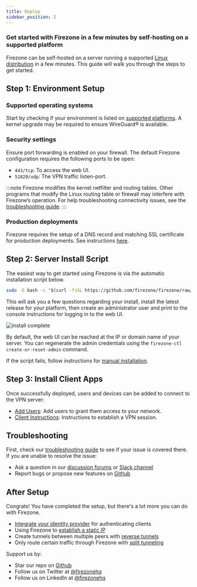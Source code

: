 ```yaml
---
title: Deploy
sidebar_position: 2
---
```


### Get started with Firezone in a few minutes by self-hosting on a supported platform

Firezone can be self-hosted on a server running a supported
[Linux distribution](../deploy/supported-platforms.md)
in a few minutes. This guide will walk you through the steps to get started.

## Step 1: Environment Setup

### Supported operating systems

Start by checking if your environment is listed on
[supported platforms](../deploy/supported-platforms.md).
A kernel upgrade may be required to ensure WireGuard® is available.

### Security settings

Ensure port forwarding is enabled on your firewall.
The default Firezone configuration requires the following ports to be open:

* `443/tcp`: To access the web UI.
* `51820/udp`: The VPN traffic listen-port.

:::note
Firezone modifies the kernel netfilter and routing tables.
Other programs that modify the Linux routing table or firewall may interfere
with Firezone’s operation. For help troubleshooting connectivity issues, see the
[troubleshooting guide](../administer/troubleshoot.md).
:::

### Production deployments

Firezone requires the setup of a DNS record and matching SSL certificate
for production deployments. See instructions
[here](../deploy/prerequisites).

## Step 2: Server Install Script

The easiest way to get started using Firezone is via the automatic installation
script below.

```bash
sudo -E bash -c "$(curl -fsSL https://github.com/firezone/firezone/raw/master/scripts/install.sh)"
```

This will ask you a few questions regarding your install, install the latest
release for your platform, then create an administrator user and print to the
console instructions for logging in to the web UI.

![install complete](https://user-images.githubusercontent.com/52545545/171948328-4771552f-e5dd-4c30-8c0b-baac80b6e7b1.png)

By default, the web UI can be reached at the IP or domain name of your server.
You can regenerate the admin credentials using the
`firezone-ctl create-or-reset-admin` command.

If the script fails, follow instructions for
[manual installation](../deploy/install-server#manual-install).

## Step 3: Install Client Apps

Once successfully deployed, users and devices can be added to
connect to the VPN server:

* [Add Users](../user-guides/add-users):
Add users to grant them access to your network.
* [Client Instructions](../user-guides/client-instructions):
Instructions to establish a VPN session.

## Troubleshooting

First, check our
[troubleshooting guide](../administer/troubleshoot)
to see if your issue is covered there.
If you are unable to resolve the issue:

* Ask a question in our
[discussion forums](https://discourse.firez.one/) or
[Slack channel](https://www.firezone.dev/slack)
* Report bugs or propose new features on
[Github](https://github.com/firezone/firezone)

## After Setup

Congrats! You have completed the setup, but there's a lot more you can do with Firezone.

* [Integrate your identity provider](../authenticate/)
  for authenticating clients
* Using Firezone to
  [establish a static IP](../user-guides/use-cases/nat-gateway)
* Create tunnels between multiple peers with
  [reverse tunnels](../user-guides/use-cases/reverse-tunnel)
* Only route certain traffic through Firezone with
  [split tunneling](../user-guides/use-cases/split-tunnel)

Support us by:

* Star our repo on [Github](https://github.com/firezone/firezone)
* Follow us on Twitter at [@firezonehq](https://twitter.com/firezonehq)
* Follow us on LinkedIn at [@firezonehq](https://www.linkedin.com/company/firezonehq)
